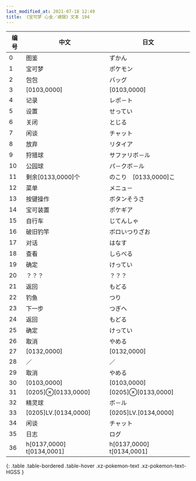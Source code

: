 ```yaml
---
last_modified_at: 2021-07-18 12:49
title: 《宝可梦 心金／魂银》文本 194
---
```

| 编号 | 中文 | 日文 |
| ---- | ---- | ---- |
| 0 | 图鉴 | ずかん |
| 1 | 宝可梦 | ポケモン |
| 2 | 包包 | バッグ |
| 3 | [0103,0000] | [0103,0000] |
| 4 | 记录 | レポ－ト |
| 5 | 设置 | せってい |
| 6 | 关闭 | とじる |
| 7 | 闲谈 | チャット |
| 8 | 放弃 | リタイア |
| 9 | 狩猎球 | サファリボ－ル |
| 10 | 公园球 | パ－クボ－ル |
| 11 | 剩余[0133,0000]个 | のこり　[0133,0000]こ |
| 12 | 菜单 | メニュ－ |
| 13 | 按键操作 | ボタンそうさ |
| 14 | 宝可装置 | ポケギア |
| 15 | 自行车 | じてんしゃ |
| 16 | 破旧钓竿 | ボロいつりざお |
| 17 | 对话 | はなす |
| 18 | 查看 | しらべる |
| 19 | 确定 | けってい |
| 20 | ？？？ | ？？？ |
| 21 | 返回 | もどる |
| 22 | 钓鱼 | つり |
| 23 | 下一步 | つぎへ |
| 24 | 返回 | もどる |
| 25 | 确定 | けってい |
| 26 | 取消 | やめる |
| 27 | [0132,0000] | [0132,0000] |
| 28 | ／ | ／ |
| 29 | 取消 | やめる |
| 30 | [0103,0000] | [0103,0000] |
| 31 | [0205]⊗[0133,0000] | [0205]⊗[0133,0000] |
| 32 | 精灵球 | ボ－ル |
| 33 | [0205]LV.[0134,0000] | [0205]LV.[0134,0000] |
| 34 | 闲谈 | チャット |
| 35 | 日志 | ログ |
| 36 | h[0137,0000] t[0134,0001] | h[0137,0000] t[0134,0001] |
{: .table .table-bordered .table-hover .xz-pokemon-text .xz-pokemon-text-HGSS }